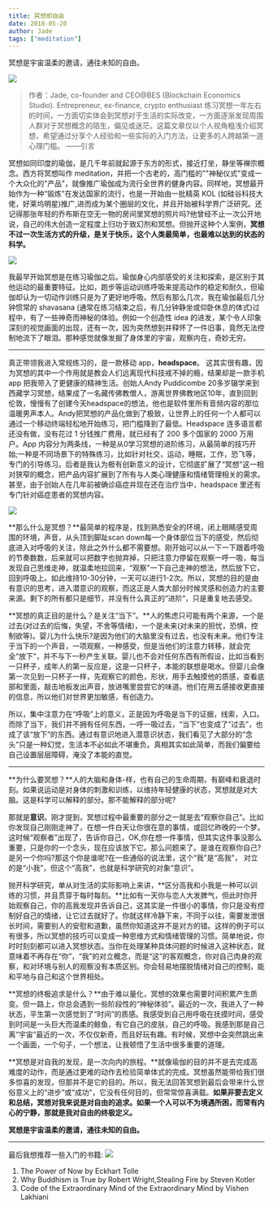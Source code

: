 ```yaml
---
title: 冥想即自由
date: 2018-05-20
author: Jade
tags: ["meditation"]
---
```


冥想是宇宙温柔的邀请，通往未知的自由。

<!--more-->
![](https://cosmosrepair-1257028016.cos.ap-beijing.myqcloud.com/2019-06-20-%E6%9C%AA%E5%91%BD%E5%90%8D.png)
> 作者：Jade, co-founder and CEO@BES (Blockchain Economics Studio). Entrepreneur, ex-finance, crypto enthusiast
练习冥想一年左右的时间，一方面切实体会到冥想对于生活的实际改变，一方面逐渐发现周围人群对于冥想概念的陌生，偏见或迷茫。这篇文章仅以个人视角粗浅介绍冥想，希望通过分享个人经验和一些实际的入门方法，让更多的人跨越第一道心理门槛。
——引言

冥想如同印度的瑜伽，是几千年前就起源于东方的形式，接近打坐，静坐等禅宗概念。西方将冥想叫作 meditation，并把一个古老的，高门槛的""神秘仪式"变成一个大众化的"产品”，就像推广瑜伽成为流行全世界的健身内容。同样地，冥想最开始作为一种“锻炼"在发达国家的流行，也是一开始由一批精英 KOL (如硅谷科技大佬，好莱坞明星)推广,进而成为某个圈层的文化，并且开始被科学界广泛研究。还记得那张年轻的乔布斯在空无一物的房间里冥想的照片吗?他曾经不止一次公开地说，自己的伟大创造一定程度上归功于致幻剂和冥想。但抛开这种个人案例，**冥想不过一次生活方式的升级，是关于快乐，这个人类最简单，也最难以达到的状态的科学。**

![](https://cosmosrepair-1257028016.cos.ap-beijing.myqcloud.com/2019-06-20-%E6%9C%AA%E5%91%BD%E5%90%8D-1.png)

我最早开始冥想是在练习瑜伽之后。瑜伽身心内部感受的关注和探索，是区别于其他运动的最重要特征。比如，跑步等运动训练呼吸来提高动作的稳定和耐久，但瑜伽却认为一切动作训练只是为了更好地呼吸。然后有那么几次，我在瑜伽最后几分钟惯常的 shavasana (通常在练习结束之后，有几分钟静坐或仰卧休息的体式)过程中，有了一些神奇而神秘的体验。例如一个创造性 idea 的进发，某个令人印象深刻的视觉画面的出现，还有一次，因为突然想到并释怀了一件旧事，竟然无法控制地流下了眼泪。那种感觉就像发掘了身体里的宇宙，观察内在，奇妙无穷。

- - - - - 

真正带领我进入常规练习的，是一款移动 app，**headspace**。 这其实很有趣，因为冥想的其中一个作用就是教会人们远离现代科技戒不掉的瘾，结果却是一款手机 app 把我带入了更健康的精神生活。创始人Andy Puddicombe 20多岁辍学来到西藏学习冥想，结果成了一名藏传佛教僧人，游离世界佛教地区10年，直到回到伦敦，慢慢有了创建今天headspace的想法，他也是软件里所有音频内容的那位温暖男声本人。Andy把冥想的产品化做到了极致，让世界上的任何一个人都可以通过一个移动终端轻松地开始练习，把门槛降到了最低。Headspace 连多语言都还没有做，没有花过 1 分钱推广费用，就已经有了 200 多个国家的 2000 万用户。App 内容分为两条线，一种是从0学习冥想的进阶练习，从最简单的技巧开始;一种是不同场景下的特殊练习，比如针对社交，运动，睡眠，工作，恐飞等，专门的引导练习。后者是我认为极有创新意义的设计，它彻底扩展了“冥想"这一相对狭窄的概念，把产品内容扩展到了所有与人类心理健康和情绪管理相关的需求。甚至，由于创始人在几年前被确诊癌症并现在还在治疗当中，headspace 里还有专门针对癌症患者的冥想内容。

![](https://cosmosrepair-1257028016.cos.ap-beijing.myqcloud.com/2019-06-20-%E6%9C%AA%E5%91%BD%E5%90%8D-2.png)

**那么什么是冥想？**最简单的程序是，找到熟悉安全的环境，闭上眼睛感受周围的环境，声音，从头顶到脚趾scan down每一个身体部位当下的感受，然后彻底进入对呼吸的关注，除此之外什么都不需要想。刚开始可以从一下一下跟着呼吸的节奏数数，后来就可以把数字也抛弃掉，只把注意力停留在观察一呼一吸，每当发现自己思维走神，就温柔地拉回来，“观察"一下自己走神的想法，然后放下它，回到呼吸上。如此维持10-30分钟，一天可以进行1-2次。所以，冥想的目的是由有意识的思考，进入潜意识的观察，而这正是人类大部分时候灵感和创造力的主要来源。剩下的所有都只是细节，并没有什么真正的“进阶”，只是重复地去感受。

**冥想的真正目的是什么？是关注“当下”。**人的焦虑只可能有两个来源，一个是过去(对过去的后悔，失望，不舍等情绪)，一个是未来(对未来的担忧，恐惧，控制欲等)。婴儿为什么快乐?是因为他们的大脑里没有过去，也没有未来。他们专注于当下的一个声音，一项观察，一种感受，但是当他们的注意力转移，就会完全“放下"，并不与下一秒产生关联。婴儿也不会对任何东西有所假设，比如当看到一只杯子，成年人的第一反应是，这是一只杯子，本能的联想是喝水。但婴儿会像第一次见到一只杯子一样，先观察它的颜色，形状，用手去触摸他的质感，查看底部和里面，敲击地板发出声音，放进嘴里尝尝它的味道。他们在用五感接收更直接的信息，所以他们对世界更加敏感，有创造力。

所以，集中注意力在“呼吸”上的意义，正是因为呼吸是当下的证据，线索，入口。而除了当下，我们并不拥有任何东西，一呼一吸过去，“当下”也变成了“过去”，也成了该“放下”的东西。通过有意识地进入潜意识状态，我们看见了大部分的“念头”只是一种幻觉，生活本不必如此不堪重负。真相其实如此简单，而我们偏要给自己设置层层障碍，淹没了本能的直觉。

- - - - - 

**为什么要冥想？**人的大脑和身体-样，也有自己的生命周期，有巅峰和衰退时刻。如果说运动是对身体的刺激和训练，以维持年轻健康的状态，冥想就是对大脑。这是科学可以解释的部分。那不能解释的部分呢?

那就是**意识**。刚才提到，冥想过程中最重要的部分之一就是去“观察你自己”。比如你发现自己刚刚走神了，在想一件白天让你很在意的事情，或回忆昨晚的一个梦。这时候“观察者”出现了，告诉你自己，OK,你在想一件事情，但其实这件事没那么重要，只是你的一个念头，现在应该放下它。那么问题来了。是谁在观察你自己?是另一个你吗?那这个你是谁呢?在一些通俗的说法里，这个“我”是“高我”， 对立的是“小我”，但这个“高我”，也就是科学研究的对象“意识”。

抛开科学研究，单从对生活的实际影响上来讲，**区分高我和小我是一种可以训练的习惯，并且贯穿于每时每刻。**比如有一天你与恋人大发脾气，但此时你开始观察自己，你的高我发现并告诉自己，这其实是一件很小的事情，你只是没有控制好自己的情绪，让它过去就好了。你就这样冷静下来，不同于以往，需要发泄很长时间，需要别人的安慰和道歉，虽然你知道这并不是对方的错。这样的例子可以有很多，所以冥想的技巧可以变成一种思维方式和情绪管理的习惯。简单地说，你时时刻刻都可以进入冥想状态。当你在处理某种具体问题的时候进入这种状态，就意味着不再存在“你”，“我”的对立概念，而是“这”的客观概念，你对自己肉身的观察，和对环境与别人的观察没有本质区别。你会轻易地摆脱情绪对自己的控制，能和平地与自己和这个世界相处。

**冥想的终极追求是什么？**由于难以量化，冥想的效果也需要时间积累产生质变。但一路上，你总会遇到一些阶段性的“神秘体验”。最近的一次，我进入了一种状态，平生第一次感觉到了“时间”的质感。我感受到自己用呼吸在抚摸时间，感受到时间是一头巨大而温柔的鲸鱼，有它自己的皮肤，自己的呼吸。我感到那是自己离“宇宙”最近的一次，不仅仅新奇，而且好玩有趣。有时候，冥想中会突然跳出来一个画面，一个句子，一个想法，让我顿悟了生活中很多重要的道理。

**冥想是对自我的发现，是一次向内的旅程。**就像瑜伽的目的并不是去完成高难度的动作，而是通过更难的动作去检验简单体式的完成。冥想虽然能带给我们很多惊喜的发现，但那并不是它的目的。所以，我无法回答冥想到最后会带来什么世俗意义上的“进步”或“成功”，它没有任何目的，但常常惊喜满载。**如果非要去定义和总结，冥想对我来说是对自由的追求。如果一个人可以不为境遇所困，而常有内心的宁静，那就是我对自由的终极定义。**

**冥想是宇宙温柔的邀请，通往未知的自由。**
- - - - - 
最后我想推荐一些入门的书籍:
![](https://cosmosrepair-1257028016.cos.ap-beijing.myqcloud.com/2019-06-20-%E6%9C%AA%E5%91%BD%E5%90%8D-3.png)
1. The Power of Now by Eckhart Tolle
2. Why Buddhism is True by Robert Wright,Stealing Fire by Steven Kotler
3. Code of the Extraordinary Mind of the Extraordinary Mind by Vishen Lakhiani